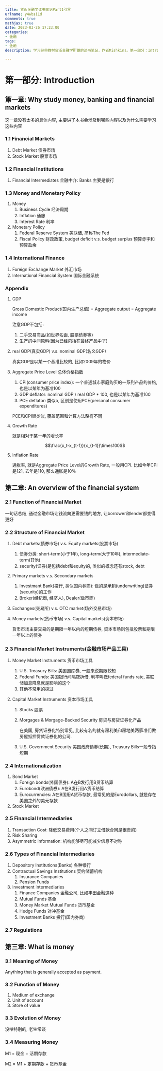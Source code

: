 ```yaml
---
title: 货币金融学读书笔记Part1引言
urlname: y4wbsi1d
comments: true
mathjax: true
date: 2023-03-26 17:23:00
categories:
- 金融
tags:
- 金融
description: 学习经典教材货币金融学所做的读书笔记，作者Mishkins。第一部分：Introduction

---
```


# 第一部分: Introduction

## 第一章: Why study money, banking and financial markets



这一章没有太多的具体内容, 主要讲了本书会涉及到哪些内容以及为什么需要学习这些内容

### 1.1 Financial Markets

1. Debt Market 债券市场
2. Stock Market 股票市场

### 1.2 Financial Institutions

1. Financial Intermediates 金融中介: Banks 主要是银行

### 1.3 Money and Monetary Policy 

1. Money
   1. Business Cycle 经济周期
   2. Inflation 通胀
   3. Interest Rate 利率
2. Monetary Policy
   1. Federal Reserve System 美联储, 简称The Fed
   2. Fiscal Policy 财政政策, budget deficit v.s. budget surplus 预算赤字和预算盈余

### 1.4 International Finance

1. Foreign Exchange Market 外汇市场
2. International Financial System 国际金融系统

### Appendix

1. GDP

   Gross Domestic Product(国内生产总值) = Aggregate output = Aggregate income

   注意GDP不包括:

   1. 二手交易商品(如世界名画, 股票债券等)
   2. 生产的中间原料(因为已经包括在最终产品中了)

2. real GDP(真实GDP) v.s. nominal GDP(名义GDP)

   真实GDP是以某一个基准比较的, 比如2009年的物价

3. Aggregate Price Level 总体价格指数

   1. CPI(consumer price index): 一个普通城市家庭购买的一系列产品的价格, 也是以某年为基准100
   2. GDP deflator: nominal GDP / real GDP * 100, 也是以某年为基准100
   3. PCE deflator: 类似b, 区别是使用PCE(personal consumer expenditures)

   PCE和CPI很类似, 覆盖范围和计算方法略有不同

4. Growth Rate

   就是相对于某一年的增长率

   $$\frac{x_t-x_{t-1}}{x_{t-1}}\times100$$

5. Inflation Rate

   通胀率, 就是Aggregate Price Level的Growth Rate, 一般用CPI. 比如今年CPI是121, 去年是110, 那么通胀是10%

## 第二章: An overview of the financial system

### 2.1 Function of Financial Market

一句话总结, 通过金融市场让钱流向更需要钱的地方, 让borrower和lender都变得更好

### 2.2 Structure of Financial Market

1. Debt markets(债券市场) v.s. Equity markets(股票市场)

   1. 债券分类: short-term(小于1年),  long-term(大于10年), intermediate-term(其他)
   2. security(证券)是包括debt和equity的, 类似的概念还有stock, debt

2. Primary markets v.s. Secondary markets

   1. Investmant Bank(投行, 类似国内券商): 做的是承销(underwriting)证券(security)的工作
   2. Broker(经纪商, 经济人), Dealer(做市商)

3. Exchanges(交易所) v.s. OTC market(场外交易市场)

4. Money markets(货币市场) v.s. Capital markets(资本市场)

   货币市场主要交易的是期限一年以内的短期债券, 资本市场则包括股票和期限一年以上的债券

### 2.3 Financial Market Instruments(金融市场产品工具)

1. Money Market Instruments 货币市场工具

   1. U.S. Treasury Bills: 美国国库券, 一般来说期限较短
   2. Federal Funds: 美国银行间隔夜拆借, 利率叫做federal funds rate, 美联储加息降息就是影响的这个
   3. 其他不常用的掠过

2. Capital Market Instruments 资本市场工具

   1. Stocks 股票

   2. Morgages & Morgage-Backed Security 房贷与房贷证券化产品

      在美国, 房贷证券化特别常见, 比较有名的就有房利美和房地美两家准们做房屋抵押贷款证券化的公司.

   3. U.S. Government Security 美国政府债券(长期), Treasury Bills一般专指短期

### 2.4 Internationalization

1. Bond Market
   1. Foreign bonds(外国债券): A在B发行用B货币结算
   2. Eurobond(欧洲债券): A在B发行用A货币结算
   3. Eurocurrencies: A在B国用A货币存款, 最常见的是Eurodollars, 就是存在美国之外的美元存款
2. Stock Market

### 2.5 Financial Intermediaries

1. Transaction Cost: 降低交易费用(个人之间订立借款合同是很贵的)
2. Risk Sharing
3. Asymmetric Information: 机构能够尽可能减少信息不对称

### 2.6 Types of Financial Intermediaries

1. Depository Institutions(Banks) 各种银行
2. Contractual Savings Institutions 契约储蓄机构
   1. Insurance Companies
   2. Pension Funds
3. Investment Intermediaries
   1. Finance Companies 金融公司, 比如丰田金融这种
   2. Mutual Funds 基金
   3. Money Market Mutual Funds 货币基金
   4. Hedge Funds 对冲基金
   5. Investment Banks 投行(国内券商)

### 2.7 Regulations

## 第三章: What is money

### 3.1 Meaning of Money

Anything that is generally accepted as payment.

### 3.2 Function of Money

1. Medium of exchange
2. Unit of account
3. Store of value

### 3.3 Evolution of Money

没啥特别的, 老生常谈

### 3.4 Measuring Money

M1 = 现金 + 活期存款

M2 = M1 + 定期存款 + 货币基金







